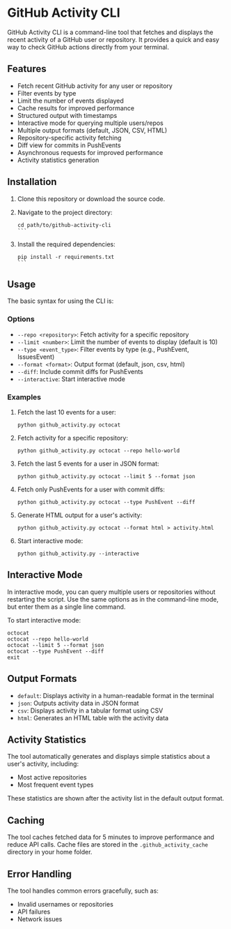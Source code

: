 # GitHub Activity CLI

GitHub Activity CLI is a command-line tool that fetches and displays the recent activity of a GitHub user or repository. It provides a quick and easy way to check GitHub actions directly from your terminal.

## Features

- Fetch recent GitHub activity for any user or repository
- Filter events by type
- Limit the number of events displayed
- Cache results for improved performance
- Structured output with timestamps
- Interactive mode for querying multiple users/repos
- Multiple output formats (default, JSON, CSV, HTML)
- Repository-specific activity fetching
- Diff view for commits in PushEvents
- Asynchronous requests for improved performance
- Activity statistics generation

## Installation

1. Clone this repository or download the source code.

2. Navigate to the project directory:

   ````
   cd path/to/github-activity-cli
   ```

   ````

3. Install the required dependencies:
   ````
   pip install -r requirements.txt
   ```
   ````

## Usage

The basic syntax for using the CLI is:

### Options

- `--repo <repository>`: Fetch activity for a specific repository
- `--limit <number>`: Limit the number of events to display (default is 10)
- `--type <event_type>`: Filter events by type (e.g., PushEvent, IssuesEvent)
- `--format <format>`: Output format (default, json, csv, html)
- `--diff`: Include commit diffs for PushEvents
- `--interactive`: Start interactive mode

### Examples

1. Fetch the last 10 events for a user:

   ```
   python github_activity.py octocat
   ```

2. Fetch activity for a specific repository:

   ```
   python github_activity.py octocat --repo hello-world
   ```

3. Fetch the last 5 events for a user in JSON format:

   ```
   python github_activity.py octocat --limit 5 --format json
   ```

4. Fetch only PushEvents for a user with commit diffs:

   ```
   python github_activity.py octocat --type PushEvent --diff
   ```

5. Generate HTML output for a user's activity:

   ```
   python github_activity.py octocat --format html > activity.html
   ```

6. Start interactive mode:
   ```
   python github_activity.py --interactive
   ```

## Interactive Mode

In interactive mode, you can query multiple users or repositories without restarting the script. Use the same options as in the command-line mode, but enter them as a single line command.

To start interactive mode:

```
octocat
octocat --repo hello-world
octocat --limit 5 --format json
octocat --type PushEvent --diff
exit
```

## Output Formats

- `default`: Displays activity in a human-readable format in the terminal
- `json`: Outputs activity data in JSON format
- `csv`: Displays activity in a tabular format using CSV
- `html`: Generates an HTML table with the activity data

## Activity Statistics

The tool automatically generates and displays simple statistics about a user's activity, including:

- Most active repositories
- Most frequent event types

These statistics are shown after the activity list in the default output format.

## Caching

The tool caches fetched data for 5 minutes to improve performance and reduce API calls. Cache files are stored in the `.github_activity_cache` directory in your home folder.

## Error Handling

The tool handles common errors gracefully, such as:

- Invalid usernames or repositories
- API failures
- Network issues
